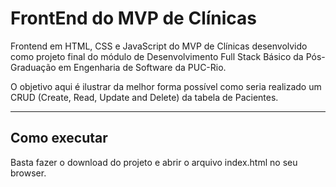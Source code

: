 # FrontEnd do MVP de Clínicas

Frontend em HTML, CSS e JavaScript do MVP de Clínicas desenvolvido como projeto final do módulo de Desenvolvimento Full Stack Básico da Pós-Graduação em Engenharia de Software da PUC-Rio.

O objetivo aqui é ilustrar da melhor forma possível como seria realizado um CRUD (Create, Read, Update and Delete) da tabela de Pacientes.

---
## Como executar

Basta fazer o download do projeto e abrir o arquivo index.html no seu browser.